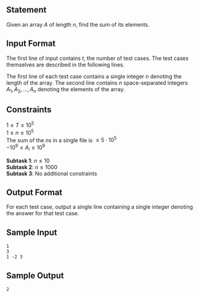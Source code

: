 ## Statement

Given an array $A$ of length $n$, find the sum of its elements.  

## Input Format

The first line of input contains $t$, the number of test cases. The test cases themselves
are described in the following lines.

The first line of each test case contains a single integer $n$ denoting the length of the
array. The second line contains $n$ space-separated integers $A_1, A_2, \ldots, A_n$
denoting the elements of the array.

## Constraints

$1 \le T \le 10^5$  
$1 \le n \le 10^5$  
The sum of the $n$s in a single file is $\le 5\cdot 10^5$  
$-10^9 \le A_i \le 10^9$  

**Subtask 1**: $n \le 10$  
**Subtask 2**: $n \le 1000$  
**Subtask 3**: No additional constraints  

## Output Format

For each test case, output a single line containing a single integer denoting the answer
for that test case.  

## Sample Input

    1
    3
    1 -2 3

## Sample Output

    2
